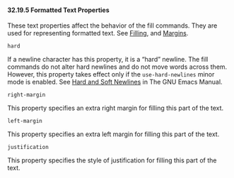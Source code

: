 

#### 32.19.5 Formatted Text Properties

These text properties affect the behavior of the fill commands. They are used for representing formatted text. See [Filling](Filling.html), and [Margins](Margins.html).

`hard`

If a newline character has this property, it is a “hard” newline. The fill commands do not alter hard newlines and do not move words across them. However, this property takes effect only if the `use-hard-newlines` minor mode is enabled. See [Hard and Soft Newlines](https://www.gnu.org/software/emacs/manual/html_node/emacs/Hard-and-Soft-Newlines.html#Hard-and-Soft-Newlines) in The GNU Emacs Manual.

`right-margin`

This property specifies an extra right margin for filling this part of the text.

`left-margin`

This property specifies an extra left margin for filling this part of the text.

`justification`

This property specifies the style of justification for filling this part of the text.
